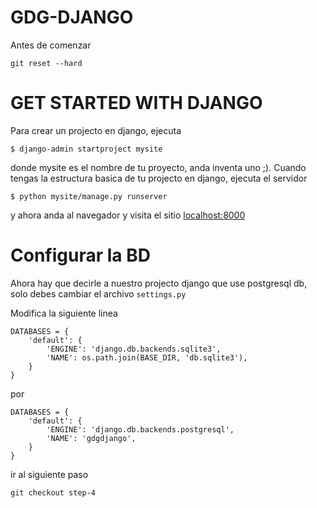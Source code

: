 # GDG-DJANGO
Antes de comenzar
```
git reset --hard
```

# GET STARTED WITH DJANGO

Para crear un projecto en django, ejecuta

```
$ django-admin startproject mysite
```

donde mysite es el nombre de tu proyecto, anda inventa uno ;). Cuando tengas la estructura basica
de tu projecto en django, ejecuta el servidor

```
$ python mysite/manage.py runserver
```

y ahora anda al navegador y visita el sitio [localhost:8000](localhost:8000)

# Configurar la BD

Ahora hay que decirle a nuestro projecto django que use postgresql db, solo debes cambiar el archivo `settings.py`

Modifica la siguiente linea 
```
DATABASES = {
    'default': {
        'ENGINE': 'django.db.backends.sqlite3',
        'NAME': os.path.join(BASE_DIR, 'db.sqlite3'),
    }
}
```
por
```
DATABASES = {
    'default': {
        'ENGINE': 'django.db.backends.postgresql',
        'NAME': 'gdgdjango',
    }
}

```



ir al siguiente paso
```
git checkout step-4
```